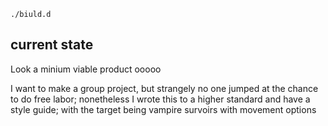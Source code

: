 `./biuld.d`

## current state

Look a minium viable product ooooo

I want to make a group project, but strangely no one jumped at the chance to do free labor; nonetheless I wrote this to a higher standard and have a style guide; with the target being vampire survoirs with movement options